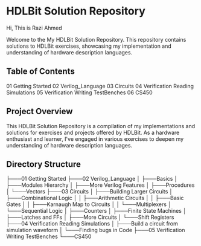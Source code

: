 # HDLBit Solution Repository

Hi, 
This is Razi Ahmed 

Welcome to the My HDLBit Solution Repository. This repository contains solutions to HDLBit exercises, showcasing my implementation and understanding of hardware description languages.

## Table of Contents

01 Getting Started
02 Verilog_Language
03 Circuits
04 Verification Reading Simulations
05 Verification Writing TestBenches
06 CS450

## Project Overview

This HDLBit Solution Repository is a compilation of my implementations and solutions for exercises and projects offered by HDLBit. As a hardware enthusiast and learner, I've engaged in various exercises to deepen my understanding of hardware description languages.

## Directory Structure

├───01 Getting Started
├───02 Verilog_Language
│   ├───Basics
│   ├───Modules Hierarchy
│   ├───More Verilog Features
│   ├───Procedures
│   └───Vectors
├───03 Circuits
│   ├───Building Larger Circuits
│   ├───Combinational Logic
│   │   ├───Arithmetic Circuits
│   │   ├───Basic Gates
│   │   ├───Karnaugh Map to Circuits
│   │   └───Multiplexers
│   └───Sequential Logic
│       ├───Counters
│       ├───Finite State Machines
│       ├───Latches and FFs
│       ├───More Circuits
│       └───Shift Registers
├───04 Verification Reading Simulations
│   ├───Build a circuit from simulation waveform
│   └───Finding bugs in Code
├───05 Verification Writing TestBenches
└───CS450

